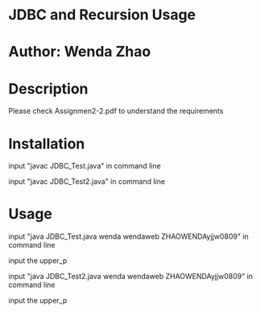 # JDBC and Recursion Usage

# Author: Wenda Zhao

# Description
Please check Assignmen2-2.pdf to understand the requirements

# Installation
input "javac JDBC_Test.java" in command line

input "javac JDBC_Test2.java" in command line

# Usage
input "java JDBC_Test.java wenda wendaweb ZHAOWENDAyjjw0809" in command line

input the upper_p 

input "java JDBC_Test2.java wenda wendaweb ZHAOWENDAyjjw0809" in command line

input the upper_p